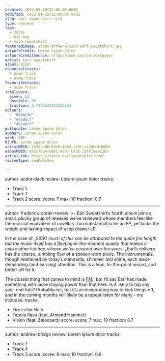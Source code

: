 ```yaml
---
created: 2022-01-19T12:00:00.000Z
modified: 2022-01-19T12:00:00.000Z
slug: earl-sweatshirt-sick
type: reviews
tags:
  - 2020s
  - hip hop
  - earl sweatshirt
featuredimage: album-artwork/sick-earl-sweatshirt.jpg
artworkCredit: Lorem ipsum dolor
artworkCreditSource: https://www.source.com/page/
artist: Earl Sweatshirt
album: SICK!
essentialtracks:
  - Acme Track
  - Acme Track
favouritetracks:
  - Acme Track
totalscore:
  given: 22
  possible: 30
  fraction: 0.7333333333333333
colours:
  - "#46423e"
  - "#e1dacf"
  - "#e1dacf"
pullquote: Lorem ipsum dolor
summary: Lorem ipsum dolor
week: 285
blurb: Lorem ipsum dolor
artistMBID: 8b22acd6-20e6-4463-a75c-c14b5cfdb666
albumMBID: 691c7eb4-b8b1-479c-bfa2-21ff1cee120f
artistLink: https://store.earlsweatshirt.com/
reviewType: newRelease

---
```

author: andre-dack
review: Lorum ipsum dolor
tracks:
  - Track 1
  - Track 7
  - Track 2
score:
  score: 7
  max: 10
  fraction: 0.7

---
author: frederick-obrien
review: >-
  Earl Sweatshirt’s fourth album joins a small, plucky group of releases we’ve reviewed whose members feel like the musical equivalent of novellas. Too substantial to be an EP, yet lacks the weight and lasting impact of a top drawer LP.


  In the case of _SICK! _much of this can be attributed to the quick fire length, but the music itself has a fleeting in-the-moment quality that makes it unlike other hip hop release we’ve covered over the years._ _Earl’s delivery has the coarse, tumbling flow of a spoken word piece. The instrumentals, though restrained by today’s standards, shimmer and shine, each piece demanding (and earning) attention. This is a lean, to-the-point record, and better off for it. 


  The closest thing that comes to mind is _[FM!](/reviews/vince-staples-fm/)_, but I’d say Earl has made something with more staying power than that here. Is it likely to top any year-end lists? Probably not, but it’s an invigorating way to kick things off, and in the coming months will likely be a repeat listen for many - me included.
tracks:
  - Fire in the Hole
  - Tabula Rasa (feat. Armand Hammer)
  - Vision (feat. Zelooperz)
score:
  score: 7
  max: 10
  fraction: 0.7

---
author: andrew-bridge
review: Lorem ipsum dolor
tracks:
  - Track 7
  - Track 4
  - Track 3
score:
  score: 8
  max: 10
  fraction: 0.8
